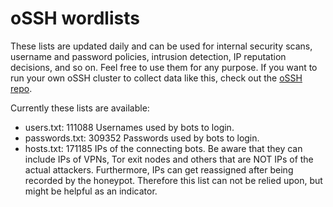 # oSSH wordlists
These lists are updated daily and can be used for internal security scans, username and password policies, intrusion detection, IP reputation decisions, and so on. Feel free to use them for any purpose. If you want to run your own oSSH cluster to collect data like this, check out the [oSSH repo](https://github.com/toxyl/ossh).  

Currently these lists are available:  
- users.txt: 111088                                                                                                                                                                                                                                                                                                                                                                                                                                                                                                                                                                 Usernames used by bots to login. 
- passwords.txt: 309352                                                                                                                                                                                                                                                                                                                                                                                                                                                                                                                                                                 Passwords used by bots to login. 
- hosts.txt: 171185                                                                                                                                                                                                                                                                                                                                                                                                                                                                                                                                                                 IPs of the connecting bots. Be aware that they can include IPs of VPNs, Tor exit nodes and others that are NOT IPs of the actual attackers. Furthermore, IPs can get reassigned after being recorded by the honeypot. Therefore this list can not be relied upon, but might be helpful as an indicator.
